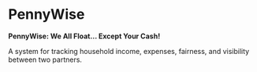 # PennyWise

**PennyWise: We All Float… Except Your Cash!**

A system for tracking household income, expenses, fairness, and visibility between two partners.
